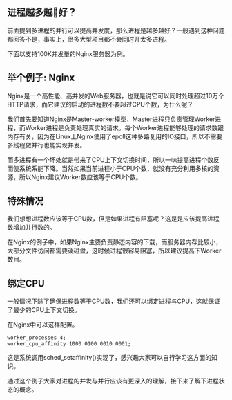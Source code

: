 
## 进程越多越好？

前面提到多进程的并行可以提高并发度，那么进程是越多越好？一般遇到这种问题都回答不是，事实上，很多大型项目都不会同时开太多进程。

下面以支持100K并发量的Nginx服务器为例。

## 举个例子: Nginx

Nginx是一个高性能、高并发的Web服务器，也就是说它可以同时处理超过10万个HTTP请求，而它建议的启动的进程数不要超过CPU个数，为什么呢？

我们首先要知道Nginx是Master-worker模型，Master进程只负责管理Worker进程，而Worker进程是负责处理真实的请求。每个Worker进程能够处理的请求数跟内存有关，因为在Linux上Nginx使用了epoll这种多路复用的IO接口，所以不需要多线程做并行也能实现并发。

而多进程有一个坏处就是带来了CPU上下文切换时间，所以一味提高进程个数反而使系统系能下降。当然如果当前进程小于CPU个数，就没有充分利用多核的资源，所以Nginx建议Worker数应该等于CPU个数。

## 特殊情况

我们想想进程数应该等于CPU数，但是如果进程有阻塞呢？这是是应该提高进程数增加并行数的。

在Nginx的例子中，如果Nginx主要负责静态内容的下载，而服务器内存比较小，大部分文件访问都需要读磁盘，这时候进程很容易阻塞，所以建议提高下Worker数目。

## 绑定CPU

一般情况下除了确保进程数等于CPU数，我们还可以绑定进程与CPU，这就保证了最少的CPU上下文切换。

在Nginx中可以这样配置。

```
worker_processes 4;
worker_cpu_affinity 1000 0100 0010 0001;
```

这是系统调用sched_setaffinity()实现了，感兴趣大家可以自行学习这方面的知识。

通过这个例子大家对进程的并发与并行应该有更深入的理解，接下来了解下进程状态的概念。
